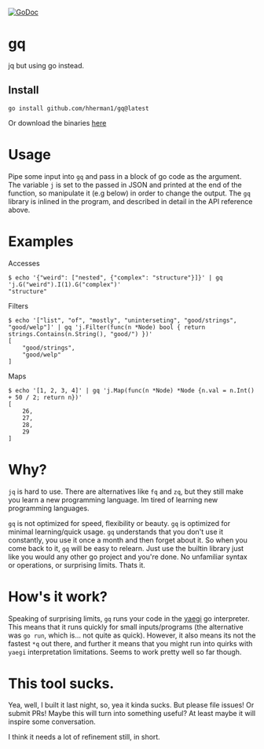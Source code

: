 [![GoDoc](https://godoc.org/github.com/hherman1/gq?status.svg)](https://pkg.go.dev/mod/github.com/hherman1/gq/gq)

# gq
jq but using go instead.


## Install

```
go install github.com/hherman1/gq@latest
```

Or download the binaries [here](https://github.com/hherman1/gq/releases/latest)

# Usage

Pipe some input into `gq` and pass in a block of go code as the argument. The variable `j` is set to the passed in JSON and printed at the end of the function, so manipulate it (e.g below) in order to change the output. The `gq` library is inlined in the program, and described in detail in the API reference above.

# Examples

Accesses

```
$ echo '{"weird": ["nested", {"complex": "structure"}]}' | gq 'j.G("weird").I(1).G("complex")'
"structure"
```

Filters

```
$ echo '["list", "of", "mostly", "uninterseting", "good/strings", "good/welp"]' | gq 'j.Filter(func(n *Node) bool { return strings.Contains(n.String(), "good/") })'
[
	"good/strings",
	"good/welp"
]
```

Maps

```
$ echo '[1, 2, 3, 4]' | gq 'j.Map(func(n *Node) *Node {n.val = n.Int() + 50 / 2; return n})'
[
	26,
	27,
	28,
	29
]
```

# Why?

`jq` is hard to use. There are alternatives like `fq` and `zq`, but they still make you learn a new programming language. Im tired of learning new programming languages.

`gq` is not optimized for speed, flexibility or beauty. `gq` is optimized for minimal learning/quick usage. `gq` understands that you don't use it constantly, you use it once a month and then forget about it. So when you come back to it, `gq` will be easy to relearn. Just use the builtin library just like you would any other go project and you're done. No unfamiliar syntax or operations, or surprising limits. Thats it.


# How's it work?

Speaking of surprising limits, `gq` runs your code in the [yaegi](https://github.com/traefik/yaegi) go interpreter. This means that it runs quickly for small inputs/programs (the alternative was `go run`, which is... not quite as quick). However, it also means its not the fastest `*q` out there, and further it means that you might run into quirks with `yaegi` interpretation limitations. Seems to work pretty well so far though.

# This tool sucks.

Yea, well, I built it last night, so, yea it kinda sucks. But please file issues! Or submit PRs! Maybe this will turn into something useful? At least maybe it will inspire some conversation.

I think it needs a lot of refinement still, in short.
